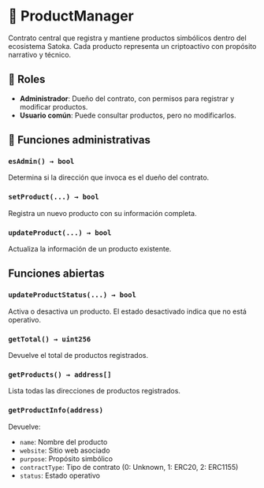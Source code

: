 # 🧱 ProductManager

Contrato central que registra y mantiene productos simbólicos dentro del ecosistema Satoka. Cada producto representa un criptoactivo con propósito narrativo y técnico.

## 🔐 Roles

- **Administrador**: Dueño del contrato, con permisos para registrar y modificar productos.
- **Usuario común**: Puede consultar productos, pero no modificarlos.

## 🧩 Funciones administrativas

### `esAdmin() → bool`
Determina si la dirección que invoca es el dueño del contrato.

### `setProduct(...) → bool`
Registra un nuevo producto con su información completa.

### `updateProduct(...) → bool`
Actualiza la información de un producto existente.

## Funciones abiertas

### `updateProductStatus(...) → bool`
Activa o desactiva un producto. El estado desactivado indica que no está operativo.
  
### `getTotal() → uint256`
Devuelve el total de productos registrados.

### `getProducts() → address[]`
Lista todas las direcciones de productos registrados.

### `getProductInfo(address)`
Devuelve:
- `name`: Nombre del producto
- `website`: Sitio web asociado
- `purpose`: Propósito simbólico
- `contractType`: Tipo de contrato (0: Unknown, 1: ERC20, 2: ERC1155)
- `status`: Estado operativo

